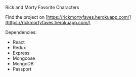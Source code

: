 Rick and Morty Favorite Characters

Find the project on [https://rickmortyfaves.herokuapp.com/](https://rickmortyfaves.herokuapp.com/)

Dependencies:
- React
- Redux
- Express
- Mongoose
- MongoDB
- Passport
